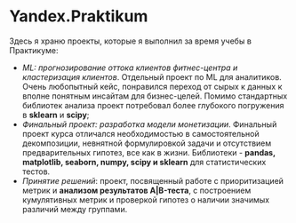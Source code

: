 # Yandex.Praktikum
Здесь я храню проекты, которые я выполнил за время учебы в Практикуме:

- *ML: прогнозирование оттока клиентов фитнес-центра и кластеризация клиентов*. Отдельный проект по ML для аналитиков. Очень любопытный кейс, понравился переход от сырых к данных к вполне понятным инсайтам для бизнес-целей. Помимо стандартных библиотек анализа проект потребовал более глубокого погружения в **sklearn** и **scipy**;
- *Финальный проект: разработка модели монетизации*. Финальный проект курса отличался необходимостью в самостоятельной декомпозиции, невнятной формулировкой задачи и отсутствием предварительных гипотез, все как в жизни. Библиотеки - **pandas, matplotlib,  seaborn, numpy, scipy и sklearn** для статистических тестов.
- *Принятие решений*: проект, посвященный работе с приоритизацией метрик и **анализом результатов A|B-теста**, с построением кумулятивных метрик и проверкой гипотез о наличии значимых различий между группами. 
